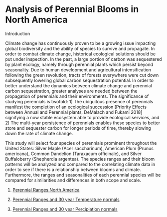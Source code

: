 # Analysis of Perennial Blooms in North America

Introduction

Climate change has continuously proven to be a growing issue impacting global biodiversity and the ability of species to survive and propagate. In order to combat climate change, historical ecological solutions should be put under inspection. In the past, a large portion of carbon was sequestered by plant ecology, namely through perennial plants which persist beyond seasonality. Due to human development and agricultural intensification following the green revolution, tracts of forests everywhere were cut down subsequently lowering global carbon sequestration potential. In order to better understand the dynamics between climate change and perennial carbon sequestration, greater analyses are needed between the propagation of perennials and their environments. The significance of studying perennials is twofold: 1) The ubiquitous presence of perennials manifest the completion of an ecological succession [Priority Effects between Annual and Perennial plants, DeMalach and Fukami 2018] signifying a now stable ecosystem able to provide ecological services, and 2) The multi-year persistence of perennials enables these species to better store and sequester carbon for longer periods of time, thereby slowing down the rate of climate change.  

This study will select four species of perennials prominent throughout the United States: Silver Maple (Acer saccharinum), American Plum (Prunus americana), Common Dandelion (Taraxacum officinale), and Silver Buffaloberry (Shepherdia argentea). The species ranges and their bloom patterns will be analyzed and compared to the correlating climate data in order to see if there is a relationship between blooms and climate. Furthermore, the ranges and seasonalities of each perennial species will be compared for similarities and differences in both scope and scale.


1. [Perennial Ranges North America](https://tommyhayashi.github.io/rscript/PerennialRangesNA.html)

2. [Perennial Ranges and 30 year Temperature normals](https://tommyhayashi.github.io/rscript/SpeciesRangesand30yearTemperatureNormals.html)

3. [Perennial Ranges and 30 year Percipiation normals](https://tommyhayashi.github.io/rscript/SpeciesRangesand30yearPercipitationnormals.html)
